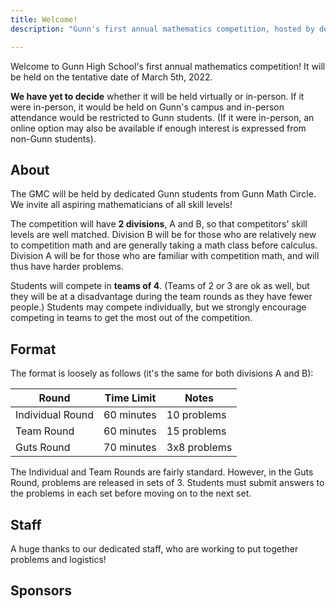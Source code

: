 ```yaml
---
title: Welcome!
description: "Gunn's first annual mathematics competition, hosted by dedicated high school students."

---
```


Welcome to Gunn High School's first annual mathematics competition! It will be held on the tentative date of March 5th, 2022.

**We have yet to decide** whether it will be held virtually or in-person. If it were in-person, it would be held on Gunn's campus and in-person attendance would be restricted to Gunn students. (If it were in-person, an online option may also be available if enough interest is expressed from non-Gunn students).

## About

The GMC will be held by dedicated Gunn students from Gunn Math Circle. We invite all aspiring mathematicians of all skill levels!

The competition will have **2 divisions**, A and B, so that competitors' skill levels are well matched. Division B will be for those who are relatively new to competition math and are generally taking a math class before calculus. Division A will be for those who are familiar with competition math, and will thus have harder problems.

Students will compete in **teams of 4**. (Teams of 2 or 3 are ok as well, but they will be at a disadvantage during the team rounds as they have fewer people.) Students may compete individually, but we strongly encourage competing in teams to get the most out of the competition.

## Format

The format is loosely as follows (it's the same for both divisions A and B):

| Round | Time Limit | Notes |
| --- | --- | --- |
| Individual Round | 60 minutes | 10 problems |
| Team Round | 60 minutes | 15 problems |
| Guts Round | 70 minutes | 3x8 problems |

The Individual and Team Rounds are fairly standard. However, in the Guts Round, problems are released in sets of 3. Students must submit answers to the problems in each set before moving on to the next set.

 ## Staff
A huge thanks to our dedicated staff, who are working to put together problems and logistics!

## Sponsors

